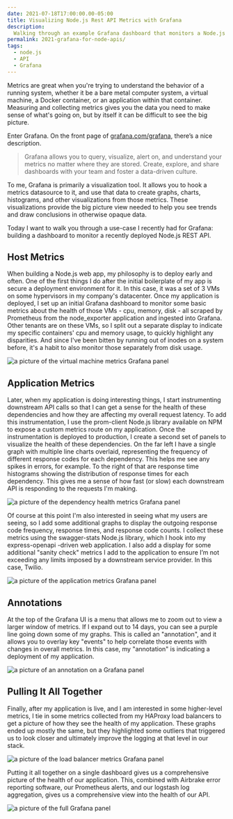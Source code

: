 ```yaml
---
date: 2021-07-18T17:00:00.00-05:00
title: Visualizing Node.js Rest API Metrics with Grafana
description:
  Walking through an example Grafana dashboard that monitors a Node.js REST API.
permalink: 2021-grafana-for-node-apis/
tags:
  - node.js
  - API
  - Grafana
---
```


Metrics are great when you're trying to understand the behavior of a running
system, whether it be a bare metal computer system, a virtual machine, a Docker
container, or an application within that container. Measuring and collecting
metrics gives you the data you need to make sense of what's going on, but by
itself it can be difficult to see the big picture.

Enter Grafana. On the front page of
[grafana.com/grafana](http://grafana.com/grafana), there’s a nice description.

> Grafana allows you to query, visualize, alert on, and understand your metrics
> no matter where they are stored. Create, explore, and share dashboards with
> your team and foster a data-driven culture.

To me, Grafana is primarily a visualization tool. It allows you to hook a
metrics datasource to it, and use that data to create graphs, charts,
histograms, and other visualizations from those metrics. These visualizations
provide the big picture view needed to help you see trends and draw conclusions
in otherwise opaque data.

Today I want to walk you through a use-case I recently had for Grafana: building
a dashboard to monitor a recently deployed Node.js REST API.

## Host Metrics

When building a Node.js web app, my philosophy is to deploy early and often. One
of the first things I do after the initial boilerplate of my app is secure a
deployment environment for it. In this case, it was a set of 3 VMs on some
hypervisors in my company's datacenter. Once my application is deployed, I set
up an initial Grafana dashboard to monitor some basic metrics about the health
of those VMs - cpu, memory, disk - all scraped by Prometheus from the
node_exporter application and ingested into Grafana. Other tenants are on these
VMs, so I split out a separate display to indicate my specific containers' cpu
and memory usage, to quickly highlight any disparities. And since I've been
bitten by running out of inodes on a system before, it's a habit to also monitor
those separately from disk usage.

<img class="rounded-lg" alt="a picture of the virtual machine metrics Grafana panel" src="/images/grafana-for-node-image-1589945223152.png" />

## Application Metrics

Later, when my application is doing interesting things, I start instrumenting
downstream API calls so that I can get a sense for the health of these
dependencies and how they are affecting my overall request latency. To add this
instrumentation, I use the prom-client Node.js library available on NPM to
expose a custom metrics route on my application. Once the instrumentation is
deployed to production, I create a second set of panels to visualize the health
of these dependencies. On the far left I have a single graph with multiple line
charts overlaid, representing the frequency of different response codes for each
dependency. This helps me see any spikes in errors, for example. To the right of
that are response time histograms showing the distribution of response times for
each dependency. This gives me a sense of how fast (or slow) each downstream API
is responding to the requests I'm making.

<img class="rounded-lg" alt="a picture of the dependency health metrics Grafana panel" src="/images/grafana-for-node-image-1589945316423.png" />

Of course at this point I'm also interested in seeing what my users are seeing,
so I add some additional graphs to display the outgoing response code frequency,
response times, and response code counts. I collect these metrics using the
swagger-stats Node.js library, which I hook into my express-openapi -driven web
application. I also add a display for some additional "sanity check" metrics I
add to the application to ensure I’m not exceeding any limits imposed by a
downstream service provider. In this case, Twilio.

<img class="rounded-lg" alt="a picture of the application metrics Grafana panel" src="/images/grafana-for-node-image-1589945955281.png" />

## Annotations

At the top of the Grafana UI is a menu that allows me to zoom out to view a
larger window of metrics. If I expand out to 14 days, you can see a purple line
going down some of my graphs. This is called an "annotation", and it allows you
to overlay key "events" to help correlate those events with changes in overall
metrics. In this case, my "annotation" is indicating a deployment of my
application.

<img class="rounded-lg" alt="a picture of an annotation on a Grafana panel" src="/images/grafana-for-node-image-1589946070261.png" />

## Pulling It All Together

Finally, after my application is live, and I am interested in some higher-level
metrics, I tie in some metrics collected from my HAProxy load balancers to get a
picture of how they see the health of my application. These graphs ended up
mostly the same, but they highlighted some outliers that triggered us to look
closer and ultimately improve the logging at that level in our stack.

<img class="rounded-lg" alt="a picture of the load balancer metrics Grafana panel" src="/images/grafana-for-node-image-1589946254586.png" />

Putting it all together on a single dashboard gives us a comprehensive picture
of the health of our application. This, combined with Airbrake error reporting
software, our Prometheus alerts, and our logstash log aggregation, gives us a
comprehensive view into the health of our API.

<img class="rounded-lg" alt="a picture of the full Grafana panel" src="/images/grafana-for-node-image-1589946649463.png" />
